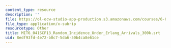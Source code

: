 ```yaml
---
content_type: resource
description: ''
file: https://ol-ocw-studio-app-production.s3.amazonaws.com/courses/6-041sc-probabilistic-systems-analysis-and-applied-probability-fall-2013/8edf93fd4e72b0c75da650b4ca8e61ce_MIT6_041SCF13_Random_Incidence_Under_Erlang_Arrivals_300k.srt
file_type: application/x-subrip
resourcetype: Other
title: MIT6_041SCF13_Random_Incidence_Under_Erlang_Arrivals_300k.srt
uid: 8edf93fd-4e72-b0c7-5da6-50b4ca8e61ce
---
```

